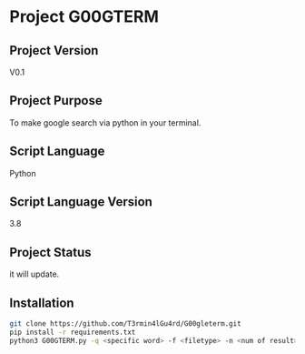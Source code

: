 # Project G00GTERM
## Project Version 
V0.1
## Project Purpose 
To make google search via python in your terminal.
## Script Language 
Python 
## Script Language Version 
3.8
## Project Status 
it will update.
## Installation 
```bash 
git clone https://github.com/T3rmin4lGu4rd/G00gleterm.git
pip install -r requirements.txt
python3 G00GTERM.py -q <specific word> -f <filetype> -n <num of result>
```

